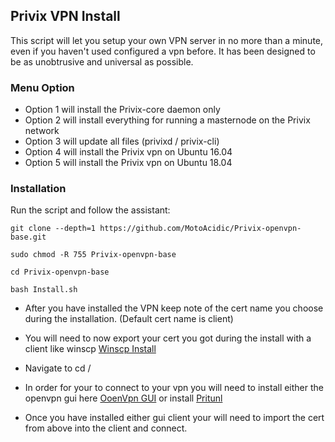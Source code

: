 ## Privix VPN Install
This script will let you setup your own VPN server in no more than a minute, even if you haven't used configured a vpn before. It has been designed to be as unobtrusive and universal as possible.

### Menu Option
* Option 1 will install the Privix-core daemon only
* Option 2 will install everything for running a masternode on the Privix network
* Option 3 will update all files (privixd / privix-cli)
* Option 4 will install the Privix vpn on Ubuntu 16.04
* Option 5 will install the Privix vpn on Ubuntu 18.04

### Installation
Run the script and follow the assistant:

```
git clone --depth=1 https://github.com/MotoAcidic/Privix-openvpn-base.git
```

```
sudo chmod -R 755 Privix-openvpn-base
```

```
cd Privix-openvpn-base
```

```
bash Install.sh
```

* After you have installed the VPN keep note of the cert name you choose during the installation. (Default cert name is client)

* You will need to now export your cert you got during the install with a client like winscp [Winscp Install](https://winscp.net/eng/index.php)

* Navigate to cd /

* In order for your to connect to your vpn you will need to install either the openvpn gui here [OoenVpn GUI](https://openvpn.net/community-downloads/)
or install [Pritunl](https://client.pritunl.com/)

* Once you have installed either gui client your will need to import the cert from above into the client and connect.

